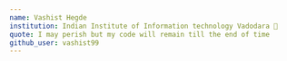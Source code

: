 ```yaml
---
name: Vashist Hegde
institution: Indian Institute of Information technology Vadodara 🚩
quote: I may perish but my code will remain till the end of time
github_user: vashist99
---
```

